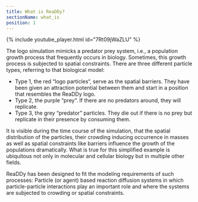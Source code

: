 ```yaml
---
title: What is ReaDDy?
sectionName: what_is
position: 1
---
```


{% include youtube_player.html id="7Rt09jWaZLU" %}

The logo simulation mimicks a predator prey system, i.e., a population growth process that frequently occurs in biology. Sometimes, this growth process is subjected to spatial constraints. There are three different particle types, referring to that biological model:

- Type 1, the red “logo particles“, serve as the spatial barriers. They have been given an attraction potential between them and start in a position that resembles the ReaDDy logo.
- Type 2, the purple “prey“. If there are no predators around, they will replicate.
- Type 3, the grey “predator” particles. They die out if there is no prey but replicate in their presence by consuming them.

It is visible during the time course of the simulation, that the spatial distribution of the particles, their crowding inducing occurrence in masses as well as spatial constraints like barriers influence the growth of the populations dramatically. What is true for this simplified example is ubiquitous not only in molecular and cellular biology but in multiple other fields.

ReaDDy has been designed to fit the modeling requirements of such processes: Particle (or agent) based reaction diffusion systems in which particle-particle interactions play an important role and where the systems are subjected to crowding or spatial constraints.
